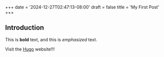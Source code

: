 +++
date = '2024-12-27T02:47:13-08:00'
draft = false
title = 'My First Post'
+++

## Introduction

This is **bold** text, and this is _emphasized_ text.

Visit the [Hugo](https://gohugo.io) website!!!

